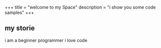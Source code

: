 +++
title = "welcome to my Space"
description = "i show you some code samples"
+++

## my storie

 i am a beginner programmer i love code
